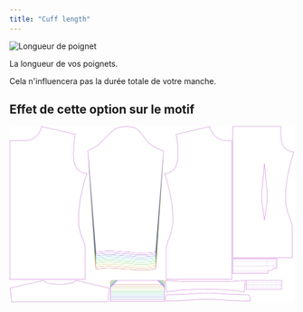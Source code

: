 ```yaml
---
title: "Cuff length"
---
```


![Longueur de poignet](cufflength.svg)

La longueur de vos poignets.

<Note>

Cela n'influencera pas la durée totale de votre manche.

</Note>

## Effet de cette option sur le motif

![Cette image montre l'effet de cette option en superposant plusieurs variantes qui ont une valeur différente pour cette option](simon_cufflength_sample.svg "Effect of this option on the pattern")

